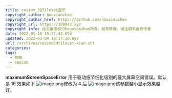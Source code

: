 ```yaml
---
title: cesium 3DTileset显示
copyright_author: houxiaozhao
copyright_author_href: https://github.com/houxiaozhao
copyright_url: https://100042.xyz
copyright_info: 此文章版权归houxiaozhao所有，如有转载，请注明来自原作者
date: 2022-01-18 15:37:42.654
updated: 2022-03-04 19:17:30.697
url: /archives/cesium3dtileset-xian-shi
categories:
tags:
  - 前端
  - cesium
---
```


**maximumScreenSpaceError**
用于驱动细节细化级别的最大屏幕空间错误。默认是 16
效果如下
![image.png](https://cdn.jsdelivr.net/gh/houxiaozhao/imageLibrary@master/uPic/2022/05/20/r3zTDc.png)修改为 4 后
![image.png](https://cdn.jsdelivr.net/gh/houxiaozhao/imageLibrary@master/uPic/2022/05/20/ExWdUt.png)该参数越小显示效果越好。
